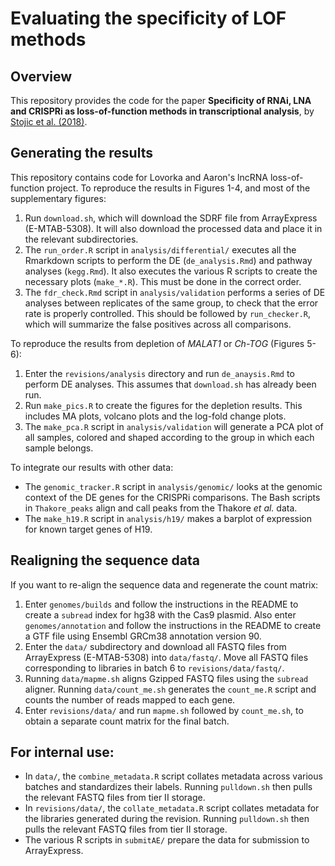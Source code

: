 # Evaluating the specificity of LOF methods

## Overview

This repository provides the code for the paper **Specificity of RNAi, LNA and CRISPRi as loss-of-function methods in transcriptional analysis**, 
by [Stojic et al. (2018)](https://doi.org/10.1093/nar/gky437).

## Generating the results

This repository contains code for Lovorka and Aaron's lncRNA loss-of-function project.
To reproduce the results in Figures 1-4, and most of the supplementary figures:

1. Run `download.sh`, which will download the SDRF file from ArrayExpress (E-MTAB-5308).
It will also download the processed data and place it in the relevant subdirectories.
2. The `run_order.R` script in `analysis/differential/` executes all the Rmarkdown scripts to perform the DE (`de_analysis.Rmd`) and pathway analyses (`kegg.Rmd`).
It also executes the various R scripts to create the necessary plots (`make_*.R`).
This must be done in the correct order.
3. The `fdr_check.Rmd` script in `analysis/validation` performs a series of DE analyses between replicates of the same group, to check that the error rate is properly controlled.
This should be followed by `run_checker.R`, which will summarize the false positives across all comparisons.

To reproduce the results from depletion of _MALAT1_ or _Ch-TOG_ (Figures 5-6):

1. Enter the `revisions/analysis` directory and run `de_anaysis.Rmd` to perform DE analyses.
This assumes that `download.sh` has already been run.
2. Run `make_pics.R` to create the figures for the depletion results.
This includes MA plots, volcano plots and the log-fold change plots.
3. The `make_pca.R` script in `analysis/validation` will generate a PCA plot of all samples, colored and shaped according to the group in which each sample belongs.

To integrate our results with other data:

- The `genomic_tracker.R` script in `analysis/genomic/` looks at the genomic context of the DE genes for the CRISPRi comparisons.
The Bash scripts in `Thakore_peaks` align and call peaks from the Thakore _et al._ data.
- The `make_h19.R` script in `analysis/h19/` makes a barplot of expression for known target genes of H19.

## Realigning the sequence data 

If you want to re-align the sequence data and regenerate the count matrix:

1. Enter `genomes/builds` and follow the instructions in the README to create a `subread` index for hg38 with the Cas9 plasmid.
Also enter `genomes/annotation` and follow the instructions in the README to create a GTF file using Ensembl GRCm38 annotation version 90.
2. Enter the `data/` subdirectory and download all FASTQ files from ArrayExpress (E-MTAB-5308) into `data/fastq/`.
Move all FASTQ files corresponding to libraries in batch 6 to `revisions/data/fastq/`.
3. Running  `data/mapme.sh` aligns Gzipped FASTQ files using the `subread` aligner.
Running `data/count_me.sh` generates the `count_me.R` script and counts the number of reads mapped to each gene.
4. Enter `revisions/data/` and run `mapme.sh` followed by `count_me.sh`, to obtain a separate count matrix for the final batch.

## For internal use:

- In `data/`, the `combine_metadata.R` script collates metadata across various batches and standardizes their labels.
Running `pulldown.sh` then pulls the relevant FASTQ files from tier II storage.
- In `revisions/data/`, the `collate_metadata.R` script collates metadata for the libraries generated during the revision.
Running `pulldown.sh` then pulls the relevant FASTQ files from tier II storage.
- The various R scripts in `submitAE/` prepare the data for submission to ArrayExpress.
